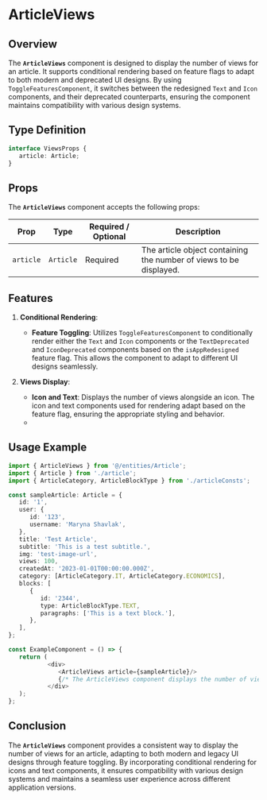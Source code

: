 # ArticleViews

## Overview
The **`ArticleViews`** component is designed to display the number of views for an article. It supports conditional rendering based on feature flags to adapt to both modern and deprecated UI designs.
By using `ToggleFeaturesComponent`,  it switches between the redesigned `Text` and  `Icon` components, and their deprecated counterparts, ensuring the component maintains compatibility with various design systems.

## Type Definition 
```typescript
interface ViewsProps {
   article: Article;
}
```

## Props
The **`ArticleViews`** component accepts the following props:

| Prop       | Type      | Required / Optional | Description                                                                  |
|------------|-----------|----------------------|------------------------------------------------------------------------------|
| `article` | `Article` | Required            | The article object containing the number of views to be displayed.|


## Features
1. **Conditional Rendering**:
   - **Feature Toggling**: Utilizes `ToggleFeaturesComponent` to conditionally render either the `Text` and  `Icon`  components or the `TextDeprecated` and  `IconDeprecated`  components  based on the `isAppRedesigned` feature flag.  This allows the component to adapt to different UI designs seamlessly.

2. **Views Display**:
   - **Icon and Text**: Displays the number of views alongside an icon. The icon and text components used for rendering adapt based on the feature flag, ensuring the appropriate styling and behavior.
   - 
## Usage Example

```typescript jsx
import { ArticleViews } from '@/entities/Article';
import { Article } from './article';
import { ArticleCategory, ArticleBlockType } from './articleConsts';

const sampleArticle: Article = {
   id: '1',
   user: {
      id: '123',
      username: 'Maryna Shavlak',
   },
   title: 'Test Article',
   subtitle: 'This is a test subtitle.',
   img: 'test-image-url',
   views: 100,
   createdAt: '2023-01-01T00:00:00.000Z',
   category: [ArticleCategory.IT, ArticleCategory.ECONOMICS],
   blocks: [
      {
         id: '2344',
         type: ArticleBlockType.TEXT,
         paragraphs: ['This is a text block.'],
      },
   ],
};

const ExampleComponent = () => {
   return (
           <div>
              <ArticleViews article={sampleArticle}/>
              {/* The ArticleViews component displays the number of views with adaptive UI rendering */}
           </div>
   );
};
```

## Conclusion
The **`ArticleViews`** component provides a consistent way to display the number of views for an article, adapting to both modern and legacy UI designs through feature toggling. By incorporating conditional rendering for icons and text components, it ensures compatibility with various design systems and maintains a seamless user experience across different application versions.
